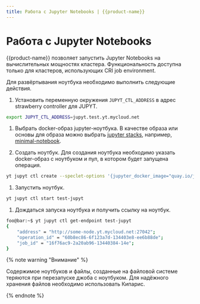 ```yaml
---
title: Работа с Jupyter Notebooks | {{product-name}}
---
```


# Работа с Jupyter Notebooks

{{product-name}} позволяет запустить Jupyter Notebooks на вычислительных мощностях кластера. Функциональность доступна только для кластеров, использующих CRI job environment.

Для развёртывания ноутбука необходимо выполнить следующие действия.

1. Установить переменную окружения `JUPYT_CTL_ADDRESS` в адрес strawberry controller для JUPYT.
```bash
export JUPYT_CTL_ADDRESS=jupyt.test.yt.mycloud.net
```

1. Выбрать docker-образ jupyter-ноутбука. В качестве образа или основы для образа можно выбрать [jupyter stacks](https://jupyter-docker-stacks.readthedocs.io/en/latest/), например, [minimal-notebook](quay.io/jupyter/minimal-notebook).

1. Создать ноутбук. Для создания ноутбука необходимо указать docker-образ с ноутбуком и пул, в котором будет запущена операция.
```bash
yt jupyt ctl create --speclet-options '{jupyter_docker_image="quay.io/jupyter/minimal-notebook"; pool=my-pool}' test-jupyt
```

1. Запустить ноутбук.
```bash
yt jupyt ctl start test-jupyt
```

1. Дождаться запуска ноутбука и получить ссылку на ноутбук.
```bash
foo@bar:~$ yt jupyt ctl get-endpoint test-jupyt
{
    "address" = "http://some-node.yt.mycloud.net:27042";
    "operation_id" = "60b8ec86-6f123a7d-134403e8-ee6b88de";
    "job_id" = "16f76ac9-2a20ab96-13440384-14e";
}
```

{% note warning "Внимание" %}

Содержимое ноутбуков и файлы, созданные на файловой системе теряются при перезапуске джоба с ноутбуком. Для надёжного хранения файлов необходимо использовать Кипарис.

{% endnote %}
